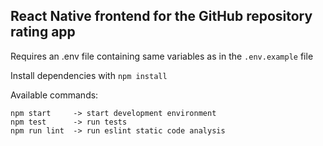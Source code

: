 ## React Native frontend for the GitHub repository rating app

Requires an .env file containing same variables as in the ```.env.example``` file

Install dependencies with  ```npm install```

Available commands:

    npm start     -> start development environment
    npm test      -> run tests
    npm run lint  -> run eslint static code analysis